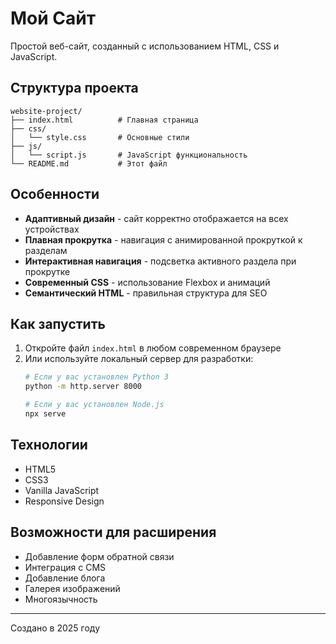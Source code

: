# Мой Сайт

Простой веб-сайт, созданный с использованием HTML, CSS и JavaScript.

## Структура проекта

```
website-project/
├── index.html          # Главная страница
├── css/
│   └── style.css       # Основные стили
├── js/
│   └── script.js       # JavaScript функциональность
└── README.md           # Этот файл
```

## Особенности

- **Адаптивный дизайн** - сайт корректно отображается на всех устройствах
- **Плавная прокрутка** - навигация с анимированной прокруткой к разделам
- **Интерактивная навигация** - подсветка активного раздела при прокрутке
- **Современный CSS** - использование Flexbox и анимаций
- **Семантический HTML** - правильная структура для SEO

## Как запустить

1. Откройте файл `index.html` в любом современном браузере
2. Или используйте локальный сервер для разработки:
   ```bash
   # Если у вас установлен Python 3
   python -m http.server 8000
   
   # Если у вас установлен Node.js
   npx serve
   ```

## Технологии

- HTML5
- CSS3
- Vanilla JavaScript
- Responsive Design

## Возможности для расширения

- Добавление форм обратной связи
- Интеграция с CMS
- Добавление блога
- Галерея изображений
- Многоязычность

---

Создано в 2025 году
